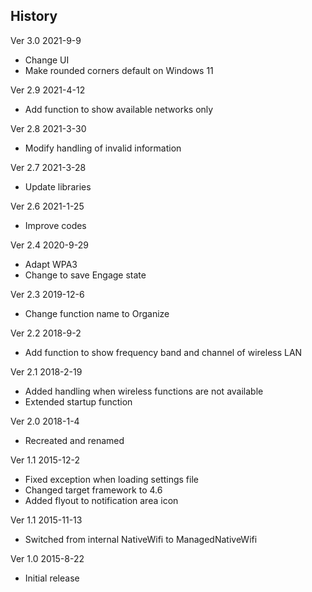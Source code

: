 ﻿## History

Ver 3.0 2021-9-9

- Change UI
- Make rounded corners default on Windows 11

Ver 2.9 2021-4-12

- Add function to show available networks only

Ver 2.8 2021-3-30

- Modify handling of invalid information

Ver 2.7 2021-3-28

- Update libraries

Ver 2.6 2021-1-25

- Improve codes

Ver 2.4 2020-9-29

 - Adapt WPA3
 - Change to save Engage state

Ver 2.3 2019-12-6

 - Change function name to Organize

Ver 2.2 2018-9-2

 - Add function to show frequency band and channel of wireless LAN

Ver 2.1 2018-2-19

 - Added handling when wireless functions are not available
 - Extended startup function

Ver 2.0 2018-1-4

 - Recreated and renamed

Ver 1.1 2015-12-2

 - Fixed exception when loading settings file
 - Changed target framework to 4.6
 - Added flyout to notification area icon

Ver 1.1 2015-11-13

 - Switched from internal NativeWifi to ManagedNativeWifi

Ver 1.0 2015-8-22

 - Initial release